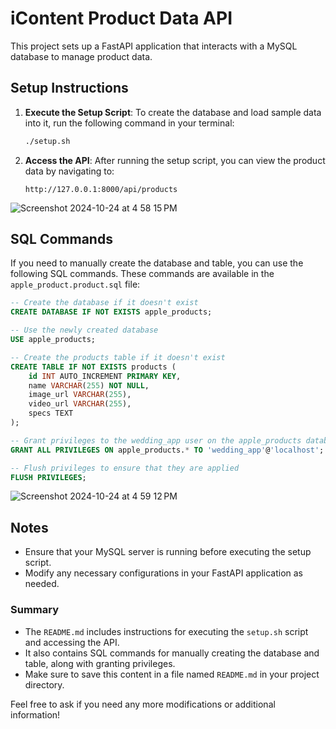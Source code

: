 # iContent Product Data API

This project sets up a FastAPI application that interacts with a MySQL database to manage product data.

## Setup Instructions

1. **Execute the Setup Script**:
   To create the database and load sample data into it, run the following command in your terminal:

   ```bash
   ./setup.sh
   ```

2. **Access the API**:
   After running the setup script, you can view the product data by navigating to:

   ```
   http://127.0.0.1:8000/api/products
   ```
![Screenshot 2024-10-24 at 4 58 15 PM](https://github.com/user-attachments/assets/794e6052-1952-4c78-a96e-3f66ba8dcdca)

## SQL Commands

If you need to manually create the database and table, you can use the following SQL commands. These commands are available in the `apple_product.product.sql` file:

```sql
-- Create the database if it doesn't exist
CREATE DATABASE IF NOT EXISTS apple_products;

-- Use the newly created database
USE apple_products;

-- Create the products table if it doesn't exist
CREATE TABLE IF NOT EXISTS products (
    id INT AUTO_INCREMENT PRIMARY KEY,
    name VARCHAR(255) NOT NULL,
    image_url VARCHAR(255),
    video_url VARCHAR(255),
    specs TEXT
);

-- Grant privileges to the wedding_app user on the apple_products database
GRANT ALL PRIVILEGES ON apple_products.* TO 'wedding_app'@'localhost';

-- Flush privileges to ensure that they are applied
FLUSH PRIVILEGES;
```
![Screenshot 2024-10-24 at 4 59 12 PM](https://github.com/user-attachments/assets/4a4d6060-615b-4f16-a46e-6a51bba87ea1)


## Notes

- Ensure that your MySQL server is running before executing the setup script.
- Modify any necessary configurations in your FastAPI application as needed.


### Summary

- The `README.md` includes instructions for executing the `setup.sh` script and accessing the API.
- It also contains SQL commands for manually creating the database and table, along with granting privileges.
- Make sure to save this content in a file named `README.md` in your project directory.

Feel free to ask if you need any more modifications or additional information!

